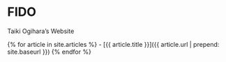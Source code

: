 # FIDO

Taiki Ogihara’s Website



{% for article in site.articles %} - [{{ article.title }}]({{ article.url | prepend: site.baseurl }}) {% endfor %}